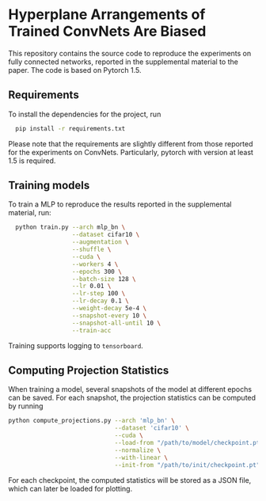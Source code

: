 # Hyperplane Arrangements of Trained ConvNets Are Biased

This repository contains the source code to reproduce the experiments on fully connected networks, reported in the supplemental material to the paper. The code is based on Pytorch 1.5.

## Requirements

To install the dependencies for the project, run

  ```bash
    pip install -r requirements.txt
  ```

Please note that the requirements are slightly different from those reported for the experiments on ConvNets. Particularly, pytorch with version at least 1.5 is required.

## Training models

To train a MLP to reproduce the results reported in the supplemental material, run:

  ```bash
    python train.py --arch mlp_bn \
                    --dataset cifar10 \
                    --augmentation \
                    --shuffle \
                    --cuda \
                    --workers 4 \
                    --epochs 300 \
                    --batch-size 128 \
                    --lr 0.01 \
                    --lr-step 100 \
                    --lr-decay 0.1 \
                    --weight-decay 5e-4 \
                    --snapshot-every 10 \
                    --snapshot-all-until 10 \
                    --train-acc
  ```

Training supports logging to ```tensorboard```.
  
## Computing Projection Statistics

When training a model, several snapshots of the model at different epochs can be saved. For each snapshot, the projection statistics can be computed by running

  ```bash
  python compute_projections.py --arch 'mlp_bn' \
                                --dataset 'cifar10' \
                                --cuda \
                                --load-from "/path/to/model/checkpoint.pt" \
                                --normalize \
                                --with-linear \
                                --init-from "/path/to/init/checkpoint.pt" 
  ```
  
For each checkpoint, the computed statistics will be stored as a JSON file, which can later be loaded for plotting.

